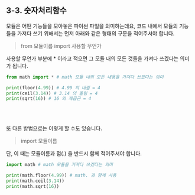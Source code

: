 ## 3-3. 숫자처리함수

모듈은 어떤 기능들을 모아놓은 파이썬 파일을 의미하는데요, 코드 내에서 모듈의 기능들을 가져다 쓰기 위해서는 먼저 아래와 같은 형태의 구문을 적어주셔야 합니다.

> from 모듈이름 import 사용할 무언가

사용할 무언가 부분에 \* 이라고 적으면 그 모듈 내의 모든 것들을 가져다 쓰겠다는 의미가 됩니다.

```py
from math import * # math 모듈 내의 모든 내용을 가져다 쓰겠다는 의미

print(floor(4.99)) # 4.99 의 내림 = 4
print(ceil(3.14)) # 3.14 의 올림 = 4
print(sqrt(16)) # 16 의 제곱근 = 4
```

<br>
<br>

또 다른 방법으로는 이렇게 할 수도 있습니다.

> import 모듈이름

단, 이 때는 모듈이름과 점(.) 을 반드시 함께 적어주셔야 합니다.

```py
import math # math 모듈을 가져다 쓰겠다는 의미

print(math.floor(4.99)) # math. 과 함께 사용
print(math.ceil(3.14))
print(math.sqrt(16))
```
